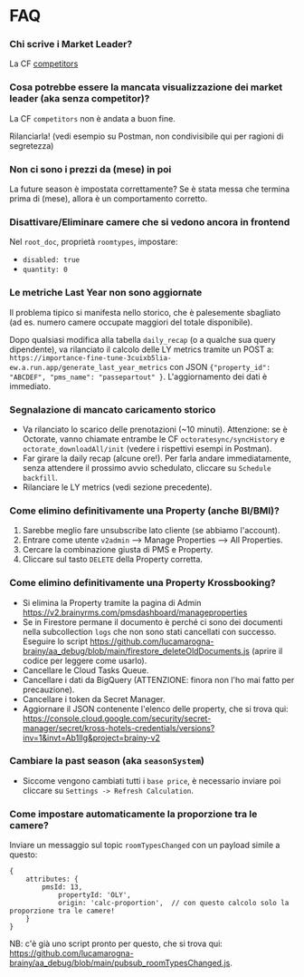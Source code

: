 # FAQ

### Chi scrive i Market Leader?
La CF [competitors](https://console.cloud.google.com/functions/details/europe-west1/competitors?env=gen2&inv=1&invt=AbnCCA&project=brainy-v2&tab=logs)


### Cosa potrebbe essere la mancata visualizzazione dei market leader (aka senza competitor)?

La CF `competitors` non è andata a buon fine.

Rilanciarla! (vedi esempio su Postman, non condivisibile qui per ragioni di segretezza)


### Non ci sono i prezzi da (mese) in poi

La future season è impostata correttamente? Se è stata messa che termina prima di (mese), allora è un comportamento corretto.


### Disattivare/Eliminare camere che si vedono ancora in frontend

Nel `root_doc`, proprietà `roomtypes`, impostare: 
- `disabled: true`
- `quantity: 0`


### Le metriche Last Year non sono aggiornate

Il problema tipico si manifesta nello storico, che è palesemente sbagliato (ad es. numero camere occupate maggiori del totale disponibile).

Dopo qualsiasi modifica alla tabella `daily_recap` (o a qualche sua query dipendente), va rilanciato il calcolo delle LY metrics tramite un POST a:
`https://importance-fine-tune-3cuixb5lia-ew.a.run.app/generate_last_year_metrics` con JSON `{"property_id": "ABCDEF", "pms_name": "passepartout" }`.
L'aggiornamento dei dati è immediato.


### Segnalazione di mancato caricamento storico

- Va rilanciato lo scarico delle prenotazioni (~10 minuti). Attenzione: se è Octorate, vanno chiamate entrambe le CF `octoratesync/syncHistory` e `octorate_downloadAll/init` (vedere i rispettivi esempi in Postman).
- Far girare la daily recap  (alcune ore!). Per farla andare immediatamente, senza attendere il prossimo avvio schedulato, cliccare su `Schedule backfill`.
- Rilanciare le LY metrics (vedi sezione precedente).


### Come elimino definitivamente una Property (anche BI/BMI)?

1. Sarebbe meglio fare unsubscribe lato cliente (se abbiamo l'account).
2. Entrare come utente `v2admin` —> Manage Properties —> All Properties.
3. Cercare la combinazione giusta di PMS e Property.
4. Cliccare sul tasto `DELETE` della Property corretta.


### Come elimino definitivamente una Property Krossbooking?

- Si elimina la Property tramite la pagina di Admin https://v2.brainyrms.com/pmsdashboard/manageproperties
- Se in Firestore permane il documento è perché ci sono dei documenti nella subcollection `logs` che non sono stati cancellati con successo. 
Eseguire lo script https://github.com/lucamarogna-brainy/aa_debug/blob/main/firestore_deleteOldDocuments.js (aprire il codice per leggere come usarlo).
- Cancellare le Cloud Tasks Queue.
- Cancellare i dati da BigQuery (ATTENZIONE: finora non l'ho mai fatto per precauzione).
- Cancellare i token da Secret Manager.
- Aggiornare il JSON contenente l'elenco delle property, che si trova qui: https://console.cloud.google.com/security/secret-manager/secret/kross-hotels-credentials/versions?inv=1&invt=Ab1lIg&project=brainy-v2


### Cambiare la past season (aka `seasonSystem`)
- Siccome vengono cambiati tutti i `base price`, è necessario inviare poi cliccare su `Settings -> Refresh Calculation`.


### Come impostare automaticamente la proporzione tra le camere?

Inviare un messaggio sul topic `roomTypesChanged` con un payload simile a questo:
```json5
{
	attributes: {
		pmsId: 13,
			propertyId: 'OLY',
			origin: 'calc-proportion',	// con questo calcolo solo la proporzione tra le camere!
	}
}
```

NB: c'è già uno script pronto per questo, che si trova qui: https://github.com/lucamarogna-brainy/aa_debug/blob/main/pubsub_roomTypesChanged.js.
